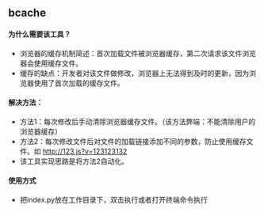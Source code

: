 ## bcache

#### 为什么需要该工具？

+ 浏览器的缓存机制简述：首次加载文件被浏览器缓存，第二次请求该文件浏览器会使用缓存文件。
+ 缓存的缺点：开发者对该文件做修改，浏览器上无法得到及时的更新，因为浏览器使用了首次加载的缓存文件。

#### 解决方法：

+ 方法1：每次修改后手动清除浏览器缓存文件。（该方法弊端：不能清除用户的浏览器缓存）
+ 方法2：每次修改文件后对文件的加载链接添加不同的参数，防止使用缓存文件。如 http://123.js?v=123123132
+ 该工具实现思路是将方法2自动化。

#### 使用方式

+ 把index.py放在工作目录下，双击执行或者打开终端命令执行